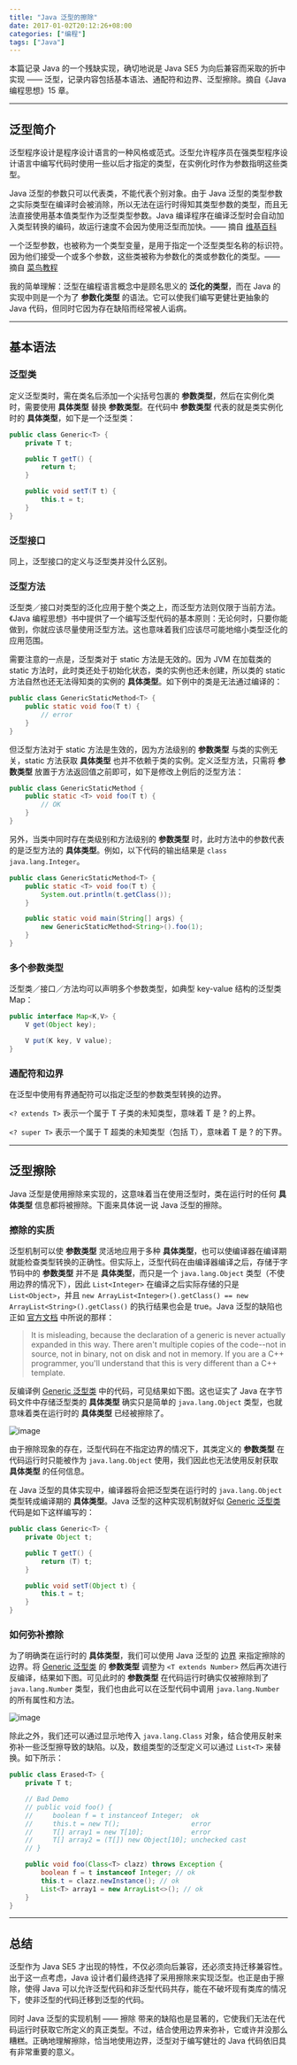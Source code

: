 ```yaml
---
title: "Java 泛型的擦除"
date: 2017-01-02T20:12:26+08:00
categories: ["编程"]
tags: ["Java"]
---
```


本篇记录 Java 的一个残缺实现，确切地说是 Java SE5 为向后兼容而采取的折中实现 —— 泛型，记录内容包括基本语法、通配符和边界、泛型擦除。<!-- more -->摘自《Java 编程思想》15 章。

---

## 泛型简介

泛型程序设计是程序设计语言的一种风格或范式。泛型允许程序员在强类型程序设计语言中编写代码时使用一些以后才指定的类型，在实例化时作为参数指明这些类型。

Java 泛型的参数只可以代表类，不能代表个别对象。由于 Java 泛型的类型参数之实际类型在编译时会被消除，所以无法在运行时得知其类型参数的类型，而且无法直接使用基本值类型作为泛型类型参数。Java 编译程序在编译泛型时会自动加入类型转换的编码，故运行速度不会因为使用泛型而加快。—— 摘自 [维基百科](https://zh.wikipedia.org/wiki/%E6%B3%9B%E5%9E%8B)

一个泛型参数，也被称为一个类型变量，是用于指定一个泛型类型名称的标识符。 因为他们接受一个或多个参数，这些类被称为参数化的类或参数化的类型。—— 摘自 [菜鸟教程](http://www.runoob.com/java/java-generics.html)

我的简单理解：泛型在编程语言概念中是顾名思义的 **泛化的类型**，而在 Java 的实现中则是一个为了 **参数化类型** 的语法。它可以使我们编写更健壮更抽象的 Java 代码，但同时它因为存在缺陷而经常被人诟病。

---

## 基本语法

### 泛型类

定义泛型类时，需在类名后添加一个尖括号包裹的 **参数类型**，然后在实例化类时，需要使用 **具体类型** 替换 **参数类型**。在代码中 **参数类型** 代表的就是类实例化时的 **具体类型**，如下是一个泛型类：

```java
public class Generic<T> {
    private T t;

    public T getT() {
        return t;
    }

    public void setT(T t) {
        this.t = t;
    }
}
```

### 泛型接口

同上，泛型接口的定义与泛型类并没什么区别。

### 泛型方法

泛型类／接口对类型的泛化应用于整个类之上，而泛型方法则仅限于当前方法。《Java 编程思想》书中提供了一个编写泛型代码的基本原则：无论何时，只要你能做到，你就应该尽量使用泛型方法。这也意味着我们应该尽可能地缩小类型泛化的应用范围。

需要注意的一点是，泛型类对于 static 方法是无效的。因为 JVM 在加载类的 static 方法时，此时类还处于初始化状态，类的实例也还未创建，所以类的 static 方法自然也还无法得知类的实例的 **具体类型**。如下例中的类是无法通过编译的：

```java
public class GenericStaticMethod<T> {
    public static void foo(T t) {
        // error
    }
}
```

但泛型方法对于 static 方法是生效的，因为方法级别的 **参数类型** 与类的实例无关，static 方法获取 **具体类型** 也并不依赖于类的实例。定义泛型方法，只需将 **参数类型** 放置于方法返回值之前即可，如下是修改上例后的泛型方法：

```java
public class GenericStaticMethod {
    public static <T> void foo(T t) {
        // OK
    }
}
```

另外，当类中同时存在类级别和方法级别的 **参数类型** 时，此时方法中的参数代表的是泛型方法的 **具体类型**。例如，以下代码的输出结果是 `class java.lang.Integer`。

```java
public class GenericStaticMethod<T> {
    public static <T> void foo(T t) {
        System.out.println(t.getClass());
    }

    public static void main(String[] args) {
        new GenericStaticMethod<String>().foo(1);
    }
}
```

### 多个参数类型

泛型类／接口／方法均可以声明多个参数类型，如典型 key-value 结构的泛型类 Map：

```java
public interface Map<K,V> {
    V get(Object key);

    V put(K key, V value);
}
```

### 通配符和边界

在泛型中使用有界通配符可以指定泛型的参数类型转换的边界。

`<? extends T>` 表示一个属于 T 子类的未知类型，意味着 T 是 ? 的上界。

`<? super T>` 表示一个属于 T 超类的未知类型（包括 T），意味着 T 是 ? 的下界。

---

## 泛型擦除

Java 泛型是使用擦除来实现的，这意味着当在使用泛型时，类在运行时的任何 **具体类型** 信息都将被擦除。下面来具体说一说 Java 泛型的擦除。

### 擦除的实质

泛型机制可以使 **参数类型** 灵活地应用于多种 **具体类型**，也可以使编译器在编译期就能检查类型转换的正确性。但实际上，泛型代码在由编译器编译之后，存储于字节码中的 **参数类型** 并不是 **具体类型**，而只是一个 `java.lang.Object` 类型（不使用边界的情况下），因此 `List<Integer>` 在编译之后实际存储的只是 `List<Object>`，并且 `new ArrayList<Integer>().getClass() == new ArrayList<String>().getClass()` 的执行结果也会是 true。Java 泛型的缺陷也正如 [官方文档](https://docs.oracle.com/javase/tutorial/extra/generics/simple.html) 中所说的那样：

> It is misleading, because the declaration of a generic is never actually expanded in this way. There aren't multiple copies of the code--not in source, not in binary, not on disk and not in memory. If you are a C++ programmer, you'll understand that this is very different than a C++ template.

反编译例 [Generic 泛型类](#泛型类) 中的代码，可见结果如下图。这也证实了 Java 在字节码文件中存储泛型类的 **具体类型** 确实只是简单的 `java.lang.Object` 类型，也就意味着类在运行时的 **具体类型** 已经被擦除了。

![image](/images/Java泛型的擦除/1.png)

由于擦除现象的存在，泛型代码在不指定边界的情况下，其类定义的 **参数类型** 在代码运行时只能被作为 `java.lang.Object` 使用，我们因此也无法使用反射获取 **具体类型** 的任何信息。

在 Java 泛型的具体实现中，编译器将会把泛型类在运行时的 `java.lang.Object` 类型转成编译期的 **具体类型**。Java 泛型的这种实现机制就好似 [Generic 泛型类](#泛型类) 代码是如下这样编写的：

```java
public class Generic<T> {
    private Object t;

    public T getT() {
        return (T) t;
    }

    public void setT(Object t) {
        this.t = t;
    }
}
```

### 如何弥补擦除

为了明确类在运行时的 **具体类型**，我们可以使用 Java 泛型的 [边界](#通配符和边界) 来指定擦除的边界。将 [Generic 泛型类](#泛型类) 的 **参数类型** 调整为 `<T extends Number>` 然后再次进行反编译，结果如下图。可见此时的 **参数类型** 在代码运行时确实仅被擦除到了 `java.lang.Number` 类型，我们也由此可以在泛型代码中调用 `java.lang.Number` 的所有属性和方法。

![image](/images/Java泛型的擦除/2.png)

除此之外，我们还可以通过显示地传入 `java.lang.Class` 对象，结合使用反射来弥补一些泛型擦导致的缺陷。以及，数组类型的泛型定义可以通过 `List<T>` 来替换。如下所示：

```java
public class Erased<T> {
    private T t;

    // Bad Demo
    // public void foo() {
    //     boolean f = t instanceof Integer;  ok
    //     this.t = new T();                  error
    //     T[] array1 = new T[10];            error
    //     T[] array2 = (T[]) new Object[10]; unchecked cast
    // }

    public void foo(Class<T> clazz) throws Exception {
        boolean f = t instanceof Integer; // ok
        this.t = clazz.newInstance(); // ok
        List<T> array1 = new ArrayList<>(); // ok
    }
}
```

---

## 总结

泛型作为 Java SE5 才出现的特性，不仅必须向后兼容，还必须支持迁移兼容性。出于这一点考虑，Java 设计者们最终选择了采用擦除来实现泛型。也正是由于擦除，使得 Java 可以允许泛型代码和非泛型代码共存，能在不破坏现有类库的情况下，使非泛型的代码迁移到泛型的代码。

同时 Java 泛型的实现机制 —— 擦除 带来的缺陷也是显著的，它使我们无法在代码运行时获取它所定义的真正类型。不过，结合使用边界来弥补，它或许并没那么糟糕。正确地理解擦除，恰当地使用边界，泛型对于编写健壮的 Java 代码依旧具有非常重要的意义。

